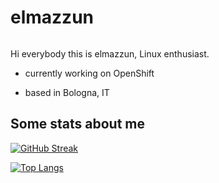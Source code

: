# elmazzun

<img src="https://komarev.com/ghpvc/?username=elmazzun&style=flat-square&color=blue" alt=""/>

Hi everybody this is elmazzun, Linux enthusiast.

- currently working on OpenShift

- based in Bologna, IT

## Some stats about me

[![GitHub Streak](http://github-readme-streak-stats.herokuapp.com?user=elmazzun&theme=dark&background=000000)](https://git.io/streak-stats)

[![Top Langs](https://github-readme-stats.vercel.app/api/top-langs/?username=elmazzun&layout=compact&theme=vision-friendly-dark)](https://github.com/elmazzun/github-readme-stats)

